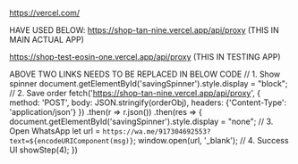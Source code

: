 https://vercel.com/

HAVE USED BELOW:
https://shop-tan-nine.vercel.app/api/proxy (THIS IN MAIN ACTUAL APP)

https://shop-test-eosin-one.vercel.app/api/proxy (THIS IN TESTING APP)

ABOVE TWO LINKS NEEDS TO BE REPLACED IN BELOW CODE
 // 1. Show spinner
  document.getElementById('savingSpinner').style.display = "block";
  // 2. Save order
  fetch('https://shop-tan-nine.vercel.app/api/proxy', {
    method: 'POST',
    body: JSON.stringify(orderObj),
    headers: {'Content-Type': 'application/json'}
  })
  .then(r => r.json())
  .then(res => {
    document.getElementById('savingSpinner').style.display = "none";
    // 3. Open WhatsApp
    let url = `https://wa.me/917304692553?text=${encodeURIComponent(msg)}`;
    window.open(url, '_blank');
    // 4. Success UI
    showStep(4);
  })
